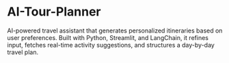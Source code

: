 # AI-Tour-Planner
AI-powered travel assistant that generates personalized itineraries based on user preferences. Built with Python, Streamlit, and LangChain, it refines input, fetches real-time activity suggestions, and structures a day-by-day travel plan.
